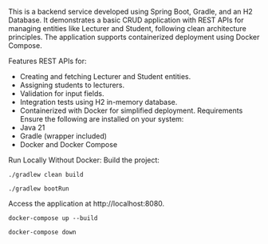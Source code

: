 This is a backend service developed using Spring Boot, Gradle, and an H2 Database. 
It demonstrates a basic CRUD application with REST APIs for managing entities like Lecturer and Student, following clean architecture principles. 
The application supports containerized deployment using Docker Compose.

Features
REST APIs for:
- Creating and fetching Lecturer and Student entities.
- Assigning students to lecturers.
- Validation for input fields.
- Integration tests using H2 in-memory database.
- Containerized with Docker for simplified deployment.
Requirements
Ensure the following are installed on your system:
- Java 21
- Gradle (wrapper included)
- Docker and Docker Compose

Run Locally
   Without Docker:
   Build the project:
```
./gradlew clean build
```
```
./gradlew bootRun
```
 
Access the application at http://localhost:8080.

```
docker-compose up --build
```

```
docker-compose down
```